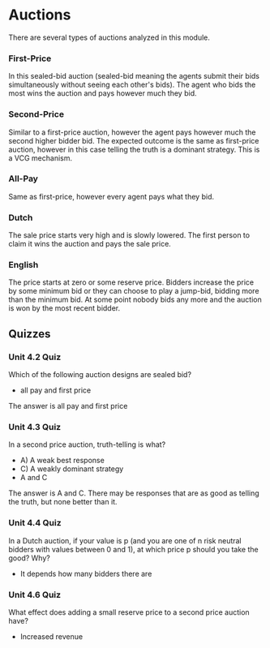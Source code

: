 # Auctions

There are several types of auctions analyzed in this module.

### First-Price
In this sealed-bid auction (sealed-bid meaning the agents submit their bids simultaneously without seeing each other's bids). The agent who bids the most wins the auction and pays however much they bid.

### Second-Price
Similar to a first-price auction, however the agent pays however much the second higher bidder bid. The expected outcome is the same as first-price auction, however in this case telling the truth is a dominant strategy. This is a VCG mechanism.

### All-Pay
Same as first-price, however every agent pays what they bid.

### Dutch
The sale price starts very high and is slowly lowered. The first person to claim it wins the auction and pays the sale price.

### English
The price starts at zero or some reserve price. Bidders increase the price by some minimum bid or they can choose to play a jump-bid, bidding more than the minimum bid. At some point nobody bids any more and the auction is won by the most recent bidder.

## Quizzes

### Unit 4.2 Quiz

Which of the following auction designs are sealed bid?

- all pay and first price

The answer is all pay and first price

### Unit 4.3 Quiz

In a second price auction, truth-telling is what?

- A) A weak best response
- C) A weakly dominant strategy
- A and C

The answer is A and C. There may be responses that are as good as telling the truth, but none better than it.

### Unit 4.4 Quiz

In a Dutch auction, if your value is p (and you are one of n risk neutral bidders with values between 0 and 1), at which price p should you take the good? Why?

- It depends how many bidders there are

### Unit 4.6 Quiz

What effect does adding a small reserve price to a second price auction have?

- Increased revenue








